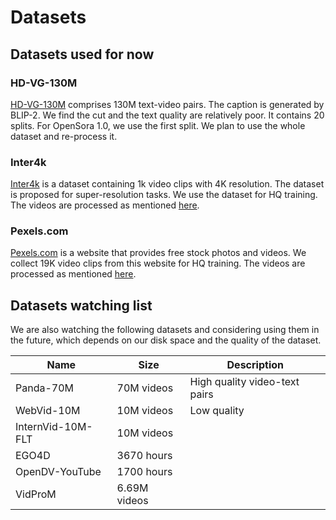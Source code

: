 # Datasets

## Datasets used for now

### HD-VG-130M

[HD-VG-130M](https://github.com/daooshee/HD-VG-130M?tab=readme-ov-file) comprises 130M text-video pairs. The caption is generated by BLIP-2. We find the cut and the text quality are relatively poor. It contains 20 splits. For OpenSora 1.0, we use the first split. We plan to use the whole dataset and re-process it.

### Inter4k

[Inter4k](https://github.com/alexandrosstergiou/Inter4K) is a dataset containing 1k video clips with 4K resolution. The dataset is proposed for super-resolution tasks. We use the dataset for HQ training. The videos are processed as mentioned [here](/README.md#data-processing).

### Pexels.com

[Pexels.com](https://www.pexels.com/) is a website that provides free stock photos and videos. We collect 19K video clips from this website for HQ training. The videos are processed as mentioned [here](/README.md#data-processing).

## Datasets watching list

We are also watching the following datasets and considering using them in the future, which depends on our disk space and the quality of the dataset.

| Name              | Size         | Description                   |
| ----------------- | ------------ | ----------------------------- |
| Panda-70M         | 70M videos   | High quality video-text pairs |
| WebVid-10M        | 10M videos   | Low quality                   |
| InternVid-10M-FLT | 10M videos   |                               |
| EGO4D             | 3670 hours   |                               |
| OpenDV-YouTube    | 1700 hours   |                               |
| VidProM           | 6.69M videos |                               |
